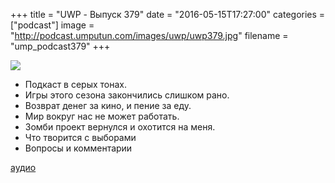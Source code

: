+++
title = "UWP - Выпуск 379"
date = "2016-05-15T17:27:00"
categories = ["podcast"]
image = "http://podcast.umputun.com/images/uwp/uwp379.jpg"
filename = "ump_podcast379"
+++

![](https://podcast.umputun.com/images/uwp/uwp379.jpg)

- Подкаст в серых тонах.
- Игры этого сезона закончились слишком рано.
- Возврат денег за кино, и пение за еду.
- Мир вокруг нас не может работать.
- Зомби проект вернулся и охотится на меня.
- Что творится с выборами
- Вопросы и комментарии

[аудио](https://podcast.umputun.com/media/ump_podcast379.mp3)
<audio src="https://podcast.umputun.com/media/ump_podcast379.mp3" preload="none"></audio>